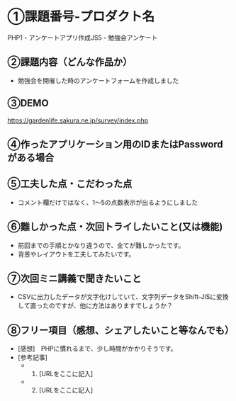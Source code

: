 # ①課題番号-プロダクト名
	
PHP1 - アンケートアプリ作成JS5 - 勉強会アンケート

## ②課題内容（どんな作品か）

- 勉強会を開催した時のアンケートフォームを作成しました

## ③DEMO

https://gardenlife.sakura.ne.jp/survey/index.php

## ④作ったアプリケーション用のIDまたはPasswordがある場合

## ⑤工夫した点・こだわった点

- コメント欄だけではなく、1～5の点数表示が出るようにしました

## ⑥難しかった点・次回トライしたいこと(又は機能)

- 前回までの手順とかなり違うので、全てが難しかったです。
- 背景やレイアウトを工夫してみたいです。

## ⑦次回ミニ講義で聞きたいこと

- CSVに出力したデータが文字化けしていて、文字列データをShift-JISに変換して直ったのですが、他に方法はありますでしょうか？

## ⑧フリー項目（感想、シェアしたいこと等なんでも）

- [感想]　PHPに慣れるまで、少し時間がかかりそうです。
- [参考記事]
  - 1. [URLをここに記入]
  - 2. [URLをここに記入]
